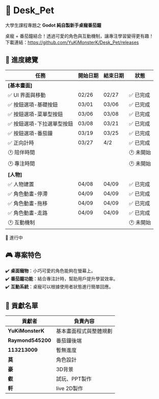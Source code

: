 # 🐾 Desk_Pet  
大學生課程專題之 **Godot 純自製新手桌寵番茄鐘**  

桌寵 + 番茄鐘結合！透過可愛的角色與互動機制，讓專注學習變得更有趣！  
下載連結：https://github.com/YuKiMonsterK/Desk_Pet/releases
## 📌 進度總覽  
| 任務 | 開始日期 | 結束日期 | 狀態 |  
|------|----------|----------|------|  
| **[基本畫面]** | | | |  
| ✅ UI 界面與移動 | 02/26 | 02/27 | ✅ 已完成 |  
| ✅ 按鈕選項-基礎按鈕 |03/01 | 03/06 | ✅ 已完成  |  
| ✅  按鈕選項-菜單型按鈕 |03/06 | 03/08 | ✅ 已完成  |  
| ✅  按鈕選項-下拉選單型按鈕 | 03/08 | 03/21 | ✅ 已完成  | 
| ✅  按鈕選項-番茄鐘 |03/19 | 03/25 | ✅ 已完成  | 
| ✅ 正向計時 | 03/27 | 4/2 | ✅ 已完成 | 
| 🕐 陪伴時間 |  |  | 🕐 未開始 |  
| 🕐 專注時間 |  |  | 🕐 未開始 |  
| **[人物]** | | | |  
| ✅ 人物建置 | 04/08 | 04/09 | ✅ 已完成 |  
| ✅ 角色動畫-停滯 | 04/09 | 04/09 | ✅ 已完成 |  
| ✅ 角色動畫-拖移 | 04/09 | 04/09 | ✅ 已完成 |  
| ✅ 角色動畫-走路 | 04/09 | 04/09 | ✅ 已完成 |  
| 🕐 互動機制 |  |  | 🕐 未開始 |  
🔵 進行中
## 🎮 專案特色  
✔️ **桌面寵物**：小巧可愛的角色能夠在螢幕上。  
✔️ **番茄鐘功能**：結合專注計時，幫助用戶提升學習效率。   
✔️ **互動系統**：桌寵可以根據使用者狀態進行簡單回應。  

## 📌 貢獻名單  
| 貢獻者 | 負責內容 |  
|--------|----------|  
| **YuKiMonsterK** | 基本畫面程式與整體規劃 |  
| **Raymond545200** | 番茄鐘後端 | 
| **113213009** | 暫無進度 |  
| **莫** | 角色設計 |  
| **豪** | 3D背景 | 
| **叡** | 試玩、PPT製作 |
| **軒** | live 2D製作 | 
